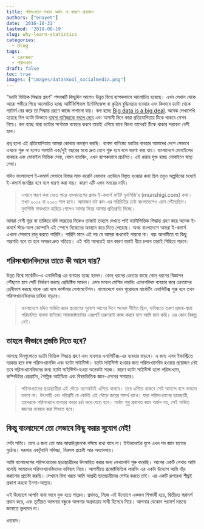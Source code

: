 ```yaml
---
title: পরিসংখ্যানে দক্ষতা অর্জন যে কারণে প্রয়োজন
authors: ["enayet"]
date: '2016-10-31'
lastmod: '2018-08-19'
slug: why-learn-statistics
categories:
  - Blog
tags:
  - career
  - পরিসংখ‍্যান
draft: false
toc: true
images: ["images/dataskool_socialmedia.png"]
---
```


“ড্যাটা ভিত্তিক সিদ্ধান্ত গ্রহণ” শব্দবন্ধটি কিছুদিন আগেও উন্নত বিশ্বে ব্যাপকভাবে আলোচিত হয়েছে। এখন সেখান থেকে আরো গভীরে গিয়ে আলোচিত হচ্ছে আর্টিফিশিয়াল ইন্টেলিজেন্স বা কৃত্রিম বুদ্ধিমত্তার ব্যবহার এবং কিভাবে ড্যাটা থেকে প্যাটার্ন বের করে তা সিদ্ধান্ত গ্রহণে কাজে লাগানো যায়। বলা হচ্ছে [Big data is a big deal](http://iveybusinessjournal.com/publication/why-big-data-is-the-new-competitive-advantage/). অনেক লেখালেখি হয়েছে বিগ ড্যাটা কিভাবে [ব্যবসা বাণিজ্যকে বদলে দেবে](http://www.csc.com/big_data/publications/89362/96477-4_ways_big_data_will_transform_business) এবং আগামী দিনে কারা প্রতিযোগিতায় টিকে থাকবে সেসব নিয়ে। বলা হচ্ছে যারা ড্যাটার সর্বোত্তম ব্যবহার করবে তারাই এগিয়ে যাবে কিংবা তাদেরই টিকে থাকার সম্ভাবনা বেশী হবে।

প্রশ্ন হলো এই প্রতিযোগিতায় আমরা কোথায় অবস্থান করছি। ব্যবসা বাণিজ্যে ড্যাটার ব্যবহার আমাদের দেশে সেভাবে এখনো শুরু না হলেও আগামি এক/দুই বছরের মধ্যে দ্রুত বেগে শুরু হবে বলে ধারণা করা যায়। বাংলাদেশে মোবাইলের ব্যবহার এবং মোবাইল ভিত্তিক সেবা, যেমন ব্যাংকিং, এখন ব্যাপকভাবে প্রচলিত। এই ধারায় যুক্ত হচ্ছে মোবাইলে স্বাস্থ্য সেবা।

যদিও বাংলাদেশে ই-কমার্স সেভাবে বিস্তার লাভ করেনি যেভাবে এতদিনে বিস্তৃত হওয়ার কথা ছিল তবুও অল্পদিনের মধ্যেই ই-কমার্স জনপ্রিয় হবে বলে ধারণা করা যায়। কারণ এটি এখন সময়ের দাবি।

> এখানে স্মরণ করা যেতে পারে বাংলাদেশের প্রথম ই-কমার্স সাইট মুনশিজি’র (munshigi.com) কথা। তখন ২০০২ বা  ২০০৩ সাল হবে। আমাজন ডট কম-এর পরিচিতির ঢেউ বাংলাদেশেও এসে পৌঁছেছিল। মুনশিজি মাঝখানে হারিয়ে গেলেও আবার ফিরে আসার প্রতিশ্রুতি দিচ্ছে।

আমরা বেশী দূরে না তাকিয়ে যদি ভারতের দিকেও তাকাই তাহলে দেখতে পাই ড্যাটাভিত্তিক সিদ্ধান্ত গ্রহণ করে অনেক ই-কমার্স স্টার-আপ কোম্পানি এই স্পেসে নিজেদের অবস্থান করে নিতে পেরেছে। অথচ বাংলাদেশে আমরা ই-কমার্স এখনো সেভাবে চালু করতে পারিনি। পারিনি মানে এই নয় যে আমরা কখনোই পারবো না। বরং আগামীতে যা কিছু অগ্রগতি হবে তা হবে অসম্ভব দ্রুত গতিতে। এই গতি আনতেই হবে কারণ যারাই ধীরে চলবে তারাই পিছিয়ে পড়বে।

## পরিসংখ্যানবিদদের তাতে কী আসে যায়?

উন্নত বিশ্বে মার্কেটিং-এ এনালিটিক্স এর ব্যবহার হচ্ছে হরদম। কোন্ ধরনের ক্রেতার কাছে কোন্ ধরনের বিজ্ঞাপন পৌঁছাতে হবে সেটি নির্ধারণ করছে প্রেডিক্টিভ মডেল। এসব মডেল মেশিল লারনিং এ্যালগরিদম ব্যবহার করে ক্রেতাদের শ্রেনীভাগ করছে যাকে এরা বলে কাস্টমার সেগমেন্টেশন। বাংলাদেশে যখন পুরোদমে মার্কেটিং এনালিটিক্স শুরু হবে তখন পরিসংখ্যানবিদদের চাহিদা বাড়বে।

> বাংলাদেশে যদিও অর্জিত জ্ঞান প্রয়োগের সুযোগ আগের দিনে অনেক সীমিত ছিল, ভবিষ্যতে তরুণ প্রজন্ম-দ্বারা পরিচালিত ব্যবসা বাণিজ্যে সাবজেক্টম্যাটার এক্সপার্ট তরুণরাই কাজ করবে বলে আমি মনে করি। এর কোন বিকল্প নেই।

## তাহলে কীভাবে প্রস্ততি নিতে হবে?

আসছে দিনগুলোতে ড্যাটা ভিত্তিক সিদ্ধান্ত গ্রহণ এবং ব্যবসায় এনালিটিক্স-এর ব্যবহার বাড়বে। এ জন্য এসব ইন্ডাস্ট্রিতে দরকার হবে দক্ষ পরিসংখ্যানবিদ এবং ড্যাটা সাইন্টিস্ট। ড্যাটা সাইন্টিস্ট হওয়ার জন্য পরিসংখ্যানবিদ হওয়ার প্রয়োজন নেই তবে পরিসংখ্যানবিদদের জন্য ড্যাটা সাইন্টিস্ট-হওয়া অনেকটা সহজ। কারণ ড্যাটা সাইন্টিস্ট হলো পরিসংখ্যান, কম্পিউটার প্রোগ্রামিং, শৈল্পিক আইডিয়া এবং বিষয়ভিত্তিক জ্ঞান-এসবের সমাহার।

> পরিসংখ্যানের ছাত্রছাত্রীরা এই দৌড়ে অনেকটাই এগিয়ে থাকবে। তবে এগিয়ে থাকবে সেই আনন্দে বসে থাকলে চলবে না। উৎসাহী এবং পরিশ্রমী যে কেউই এই দৌড়ে জয়ের সামর্থ রাখে। যারা পরিসংখ্যানের ছাত্রছাত্রী, তাদেরকে পরিসংখ্যান ব্যবহার করার চর্চা করে যেতে হবে। অর্থাৎ শুধু প্রথাগত জ্ঞান অর্জন নয়, সেই অর্জিত জ্ঞানের ব্যবহার করা শিখতে হবে।

## কিন্তু বাংলাদেশে তো সেভাবে কিছু করার সুযোগ নেই!

সেটা সত্যি। তবে এ জন্য তো আর আত্মউন্নয়নকে বসিয়ে রাখা যাবে না। ইন্টারনেটের যুগে এখন সব জ্ঞান হাতের মুঠোয়। দরকার একটুখানি সদিচ্ছা, নিরলস প্রচেষ্টা আর অধ্যাবসায়।

আমি বাংলাদেশের পরিসংখ্যানের ছাত্রছাত্রীদের উৎসাহিত করার জন্য লেখালেখি শুরু করেছি। আগের একটি লেখায় আমি বলেছি আমাদের পরিসংখ্যানবিদদের ভবিষ্যৎ নিয়ে। আগামীতে প্রজেক্টভিত্তিক লারনিং এর একটা উদ্যোগ আমি দাঁড় করানোর প্রচেষ্টা করছি। সেখানে বিনা খরচে আমি আগ্রহী ছাত্রছাত্রীদের মেন্টর করতে চাই। এর একটি রূপরেখা শীঘ্রই প্রকাশ করবো ইনশা-আল্লাহ।

এই উদ্যোগে আপনি নানা ভাবে যুক্ত হতে পারেন। প্রথমত, নিজে এই উদ্যোগে একজন শিক্ষার্থী হয়ে, দ্বিতীয়ত পরামর্শ প্রদান করে, এবং তৃতীয়ত আপনার বন্ধুকে আপনার অগ্রযাত্রায় সাথী হিসেবে নিয়ে। আপনার যেকোন পরামর্শ মন্তব্যে জানাতে ভুলবেন না।

ধন্যবাদ।